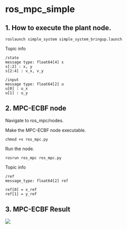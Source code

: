 # ros_mpc_simple

## 1. How to execute the plant node.

```
roslaunch simple_system simple_system_bringup.launch
```

Topic info

```
/state 
message type: float64[4] s
s[:2] : x, y
s[2:4] : v_x, v_y

/input
message type: float64[2] u
u[0] : u_x
u[1] : u_y
```

## 2. MPC-ECBF node

Navigate to ros_mpc/nodes.

Make the MPC-ECBF node executable.

```
chmod +x ros_mpc.py
```

Run the node.

```
rosrun ros_mpc ros_mpc.py
```

Topic info
```
/ref
message_type: float64[2] ref

ref[0] = x_ref
ref[1] = y_ref
```

## 3. MPC-ECBF Result

<img src="/figures/real_time_plot.mkv"/>